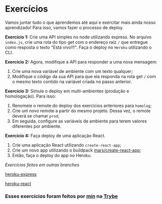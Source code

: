 # Exercícios

Vamos juntar tudo o que aprendemos até aqui e exercitar mais ainda nosso aprendizado! Para isso, vamos fazer o processo de deploy.

__Exercício 1:__ Crie uma API simples no node utilizando express. No arquivo `index.js`, crie uma rota do tipo get com o endereço raiz `/` que entregue como resposta o texto "Está vivo!!!". Faça o deploy no `Heroku` utilizando o CLI.

__Exercício 2:__ Agora, modifique a API para responder a uma nova mensagem:
   1. Crie uma nova variável de ambiente com um texto qualquer;
   2. Modifique o código da sua API para que ela responda na rota get `/` com o mesmo texto contido na variável criada no passo anterior.

__Exercício 3:__ Simule o deploy em multi-ambientes (produção e homologação). Para isso:
   1. Renomeie o remote do deploy dos exercícios anteriores para `homolog`;
   2. Crie um novo remote a partir do mesmo projeto. Dessa vez, o remote deverá se chamar `prod`;
   3. Em seguida, configure as variáveis de ambiente para terem valores diferentes por ambiente.

__Exercício 4:__ Faça deploy de uma aplicação React.
   1. Crie uma aplicação React utilizando `create-react-app`;
   2. Crie um novo app utilizando o buildpack [mars/create-react-app](https://github.com/mars/create-react-app-buildpack#quick-start);
   3. Então, faça o deploy do app no Heroku.

_Exercícios feitos em outras branches_

[heroku-express](https://github.com/JonathanRei5/trybe-exercicios/tree/heroku-express)

[heroku-react](https://github.com/JonathanRei5/trybe-exercicios/tree/heroku-react)

### Esses exercícios foram feitos por [min](https://www.linkedin.com/in/jonathanrei5/) na [Trybe](https://www.betrybe.com/)
